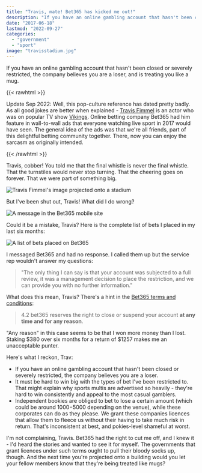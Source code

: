 ```yaml
---
title: "Travis, mate! Bet365 has kicked me out!"
description: "If you have an online gambling account that hasn't been closed or severely restricted, the company believes you are a loser, and is treating you like a mug."
date: "2017-06-18"
lastmod: "2022-09-27"
categories: 
  - "government"
  - "sport"
image: "travisstadium.jpg"
---
```


If you have an online gambling account that hasn't been closed or severely restricted, the company believes you are a loser, and is treating you like a mug.

{{< rawhtml >}}
<p class="addendum">
<time>Update Sep 2022:</time> Well, this pop-culture reference has dated pretty badly. As all good jokes are better when explained - <a href="//en.wikipedia.org/wiki/Travis_Fimmel" title="Travis Fimmel @ Wikipedia" target="_blank">Travis Fimmel</a> is an actor who was on popular TV show <a href="//en.wikipedia.org/wiki/Vikings_%5c%28TV_series%5c%29" title="Vikings TV series @ Wikipedia" target="_blank">Vikings</a>. Online betting company Bet365 had him feature in wall-to-wall ads that everyone watching live sport in 2017 would have seen. The general idea of the ads was that we're all friends, part of this delightful betting community together. There, now you can enjoy the sarcasm as originally intended.
</p>
{{< /rawhtml >}}

Travis, cobber! You told me that the final whistle is never the final whistle. That the turnstiles would never stop turning. That the cheering goes on forever. That we were part of something big.

![Travis Fimmel's image projected onto a stadium](/img/travisstadium.jpg "Travis enjoying a nil-all draw between two failed states, probably.")

But I've been shut out, Travis! What did I do wrong?

![A message in the Bet365 mobile site](/img/message.png "I need to charge my phone.")

Could it be a mistake, Travis? Here is the complete list of bets I placed in my last six months:

![A list of bets placed on Bet365](/img/mybets.png "I did OK, but I'm no David Walsh.")

I messaged Bet365 and had no response. I called them up but the service rep wouldn't answer my questions:

> "The only thing I can say is that your account was subjected to a full review, it was a management decision to place the restriction, and we can provide you with no further information."

What does this mean, Travis? There's a hint in the [Bet365 terms and conditions](//help.bet365.com.au/en/terms-and-conditions):

> 4.2 bet365 reserves the right to close or suspend your account **at any time and for any reason**.

"Any reason" in this case seems to be that I won more money than I lost. Staking $380 over six months for a return of $1257 makes me an unacceptable punter.

Here's what I reckon, Trav:

- If you have an online gambling account that hasn't been closed or severely restricted, the company believes you are a loser.
- It must be hard to win big with the types of bet I've been restricted to. That might explain why sports multis are advertised so heavily - they're hard to win consistently and appeal to the most casual gamblers.
- Independent bookies are obliged to bet to lose a certain amount (which could be around $1000-$5000 depending on the venue), while these corporates can do as they please. We grant these companies licences that allow them to fleece us without their having to take much risk in return. That's inconsistent at best, and pokies-level shameful at worst.

I'm not complaining, Travis. Bet365 had the right to cut me off, and I knew it - I'd heard the stories and wanted to see it for myself. The governments that grant licences under such terms ought to pull their bloody socks up, though. And the next time you're projected onto a building would you let your fellow members know that they're being treated like mugs?